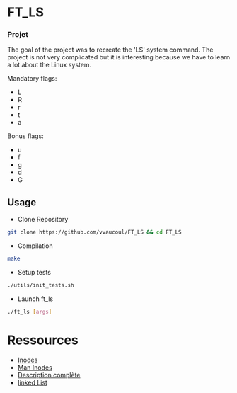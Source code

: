 # FT_LS

### Projet

The goal of the project was to recreate the 'LS' system command.
The project is not very complicated but it is interesting because we have to learn a lot about the Linux system.

Mandatory flags:

- L
- R
- r
- t
- a

Bonus flags:

- u
- f
- g
- d
- G

## Usage

- Clone Repository
```bash
git clone https://github.com/vvaucoul/FT_LS && cd FT_LS
```

- Compilation
```bash
make
```

- Setup tests
```bash
./utils/init_tests.sh
```

- Launch ft_ls
```bash
./ft_ls [args]
```

# Ressources

- [Inodes](https://fr.wikipedia.org/wiki/N%C5%93ud_d%27index)
- [Man Inodes](https://man7.org/linux/man-pages/man7/inode.7.html)
- [Description complète](https://www.malekal.com/la-commande-ls-linux-utilisation-et-exemples/)
- [linked List](https://www.geeksforgeeks.org/data-structures/linked-list/)
